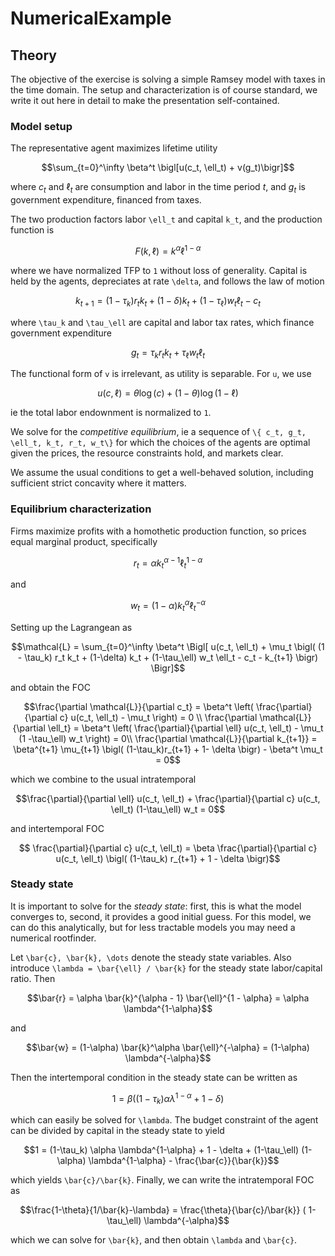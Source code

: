 # NumericalExample

## Theory

The objective of the exercise is solving a simple Ramsey model with taxes in the time domain. The setup and characterization is of course standard, we write it out here in detail to make the presentation self-contained.

### Model setup

The representative agent maximizes lifetime utility
```math
\sum_{t=0}^\infty \beta^t \bigl[u(c_t, \ell_t) + v(g_t)\bigr]
```
where $c_t$ and $\ell_t$ are consumption and labor in the time period $t$, and $g_t$ is government expenditure, financed from taxes.

The two production factors labor ``\ell_t`` and capital ``k_t``, and the production function is
```math
F(k, \ell) = k^\alpha \ell^{1-\alpha}
```
where we have normalized TFP to ``1`` without loss of generality. Capital is held by the agents, depreciates at rate ``\delta``,  and follows the law of motion
```math
k_{t+1} = (1-\tau_k) r_t k_t + (1-\delta) k_t + (1-\tau_\ell) w_t \ell_t - c_t
```
where ``\tau_k`` and ``\tau_\ell`` are capital and labor tax rates, which finance government expenditure
```math
g_t = \tau_k r_t k_t + \tau_\ell w_t \ell_t
```
The functional form of ``v`` is irrelevant, as utility is separable. For ``u``, we use
```math
u(c, \ell) = \theta \log(c) + (1-\theta) \log(1-\ell)
```
ie the total labor endownment is normalized to ``1``.

We solve for the *competitive equilibrium*, ie a sequence of ``\{ c_t, g_t, \ell_t, k_t, r_t, w_t\}`` for which the choices of the agents are optimal given the prices, the resource constraints hold, and markets clear.

We assume the usual conditions to get a well-behaved solution, including sufficient strict concavity where it matters.

### Equilibrium characterization

Firms maximize profits with a homothetic production function, so prices equal marginal product, specifically
```math
r_t = \alpha k_t^{\alpha -1 }\ell_t^{1-\alpha}
```
and
```math
w_t = (1-\alpha) k_t^{\alpha }\ell_t^{-\alpha}
```

Setting up the Lagrangean as

```math
\mathcal{L} = \sum_{t=0}^\infty \beta^t \Bigl[ u(c_t, \ell_t) +
\mu_t \bigl( (1 - \tau_k) r_t k_t + (1-\delta) k_t + (1-\tau_\ell) w_t \ell_t - c_t - k_{t+1} \bigr)
\Bigr]
```

and obtain the FOC

```math
\frac{\partial \mathcal{L}}{\partial c_t} = \beta^t \left( \frac{\partial}{\partial c} u(c_t, \ell_t) - \mu_t \right) = 0 \\
\frac{\partial \mathcal{L}}{\partial \ell_t} = \beta^t \left( \frac{\partial}{\partial \ell} u(c_t, \ell_t) - \mu_t (1 -\tau_\ell) w_t \right) = 0\\
\frac{\partial \mathcal{L}}{\partial k_{t+1}} = \beta^{t+1} \mu_{t+1} \bigl(  (1-\tau_k)r_{t+1} + 1- \delta \bigr) - \beta^t \mu_t  = 0
```

which we combine to the usual intratemporal

```math
\frac{\partial}{\partial \ell} u(c_t, \ell_t) + \frac{\partial}{\partial c} u(c_t, \ell_t) (1-\tau_\ell) w_t = 0
```

and intertemporal FOC

```math
 \frac{\partial}{\partial c} u(c_t, \ell_t) = \beta \frac{\partial}{\partial c} u(c_t, \ell_t) \bigl( (1-\tau_k) r_{t+1} + 1 - \delta \bigr)
```

### Steady state

It is important to solve for the *steady state*: first, this is what the model converges to, second, it provides a good initial guess. For this model, we can do this analytically, but for less tractable models you may need a numerical rootfinder.

Let ``\bar{c}, \bar{k}, \dots`` denote the steady state variables. Also introduce ``\lambda = \bar{\ell} / \bar{k}`` for the steady state labor/capital ratio.  Then

```math
\bar{r} = \alpha \bar{k}^{\alpha - 1} \bar{\ell}^{1 - \alpha} = \alpha \lambda^{1-\alpha}
```

and

```math
\bar{w} = (1-\alpha) \bar{k}^\alpha \bar{\ell}^{-\alpha} = (1-\alpha) \lambda^{-\alpha}
```

Then the intertemporal condition in the steady state can be written as

```math
1 = \beta \bigl( (1-\tau_k) \alpha \lambda^{1-\alpha} + 1 - \delta \bigr)
```

which can easily be solved for ``\lambda``. The budget constraint of the agent can be divided by capital in the steady state to yield

```math
1 = (1-\tau_k) \alpha \lambda^{1-\alpha} + 1 - \delta + (1-\tau_\ell) (1-\alpha) \lambda^{1-\alpha} - \frac{\bar{c}}{\bar{k}}
```

which yields ``\bar{c}/\bar{k}``. Finally, we can write the intratemporal FOC as
```math
\frac{1-\theta}{1/\bar{k}-\lambda} = \frac{\theta}{\bar{c}/\bar{k}} ( 1-\tau_\ell) \lambda^{-\alpha}
```

which we can solve for ``\bar{k}``, and then obtain ``\lambda`` and ``\bar{c}``.
